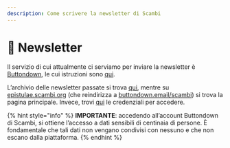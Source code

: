 ```yaml
---
description: Come scrivere la newsletter di Scambi
---
```


# 💌 Newsletter

Il servizio di cui attualmente ci serviamo per inviare la newsletter è [Buttondown](https://buttondown.email), le cui istruzioni sono [qui](../base-knowledge/piattaforme-e-strumenti/buttondown.md).

L’archivio delle newsletter passate si trova [qui](https://buttondown.email/scambi/archive/), mentre su [epistulae.scambi.org](https://epistulae.scambi.org) (che reindirizza a [buttondown.email/scambi](https://buttondown.email/scambi/)) si trova la pagina principale. Invece, trovi [qui](https://nuvola.scambi.org/apps/passwords/) le credenziali per accedere.

{% hint style="info" %}
**IMPORTANTE**: accedendo all’account Buttondown di Scambi, si ottiene l’accesso a dati sensibili di centinaia di persone. È fondamentale che tali dati non vengano condivisi con nessuno e che non escano dalla piattaforma.
{% endhint %}
